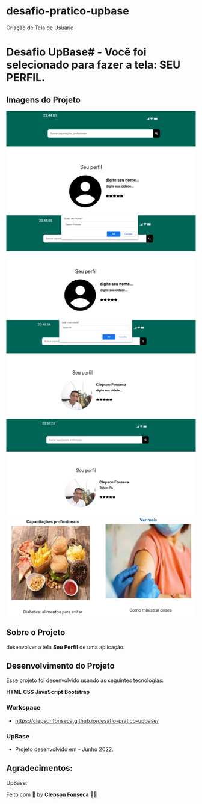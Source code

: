 # desafio-pratico-upbase
Criação de Tela de Usuário 

# Desafio UpBase# -  Você foi selecionado para fazer a tela: SEU PERFIL.
## Imagens do Projeto
![store-theme-default](https://github.com/clepsonfonseca/banco-de-imagens/blob/main/assets/img/seuperfil1.PNG)
![store-theme-default](https://github.com/clepsonfonseca/banco-de-imagens/blob/main/assets/img/seuperfil2.PNG)
![store-theme-default](https://github.com/clepsonfonseca/banco-de-imagens/blob/main/assets/img/seuperfil3.PNG)
![store-theme-default](https://github.com/clepsonfonseca/banco-de-imagens/blob/main/assets/img/seuperfil4.PNG)
![store-theme-default](https://github.com/clepsonfonseca/banco-de-imagens/blob/main/assets/img/seuperfil5.PNG)
## Sobre o Projeto
desenvolver a tela **Seu Perfil** de uma aplicação.

## Desenvolvimento do Projeto
Esse projeto foi desenvolvido usando as seguintes tecnologias:

**HTML**
**CSS**
**JavaScript**
**Bootstrap**

### Workspace
- https://clepsonfonseca.github.io/desafio-pratico-upbase/

### UpBase
 - Projeto desenvolvido em - Junho 2022.

## Agradecimentos:

 UpBase.
 
 Feito com 💚 by **Clepson Fonseca** 👋🏻
